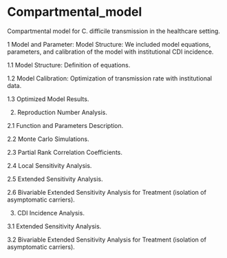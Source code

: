 # Compartmental_model

Compartmental model for C. difficile transmission in the healthcare setting.

1 Model and Parameter: Model Structure: We included model equations, parameters, and calibration of the model with institutional CDI incidence.

1.1 Model Structure: Definition of equations.
  
1.2 Model Calibration: Optimization of transmission rate with institutional data.
  
1.3 Optimized Model Results.
  
2. Reproduction Number Analysis.

2.1 Function and Parameters Description.
  
2.2 Monte Carlo Simulations.
  
2.3 Partial Rank Correlation Coefficients.
  
2.4 Local Sensitivity Analysis.
  
2.5 Extended Sensitivity Analysis.
  
2.6 Bivariable Extended Sensitivity Analysis for Treatment (isolation of asymptomatic carriers).
   
3. CDI Incidence Analysis.
   
3.1 Extended Sensitivity Analysis.
  
3.2 Bivariable Extended Sensitivity Analysis for Treatment (isolation of asymptomatic carriers).

